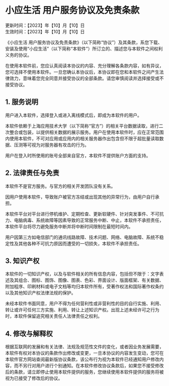 # 小应生活 用户服务协议及免责条款
更新时间：【2023】年【10】月【10】日  
生效时间：【2023】年【10】月【10】日

《小应生活 用户服务协议及免责条款》（以下简称“协议”）及其条款，系您下载、安装及使用“小应生活”（以下简称“本软件”）所订立的、描述您与本软件之间权利义务的协议。

在使用本软件前，您应认真阅读本协议的内容、充分理解各条款内容，如有异议，您可选择不使用本软件。一旦您确认本协议后，本协议即在您和本软件之间产生法律效力，意味着您完全同意并接受协议的全部条款。请您审慎阅读并选择接受或不接受协议。

## 1. 服务说明
用户进入本软件，选择登入或进入离线模式后，即成为本软件的用户。

本软件依赖于上海应用技术大学（以下简称“官方”）的相关平台数据读取，进行二次整合或包装，以提供相关数据的展示服务。用户在使用本软件时，应在正常范围内使用本软件，不可对应用或应用内的相关服务器作出包含但不限于超批量读取数据、压测等可视为对服务器有攻击的行为。

用户在登入时所使用的账号全部来自官方，本软件不提供账户方面的支持。

## 2. 法律责任与免责
本软件不是官方服务。与官方的相关开发团队没有关系。

因用户使用本软件，导致账户被官方冻结或出现其他的异常行为，由用户自行承担。

本软件平台对平台进行停机维护、定期检查、更新软硬件、针对突发事件、不可抗力、电脑病毒、系统故障等因素导致的正常服务中断、中止，本软件不承担责任，本软件平台将尽力避免服务中断并将中断时间限制在最短时间内。

用户因第三方如电信部门的通讯线路故障、技术问题、网络、电脑故障、系统不稳定性及其他各种不可抗力原因而遭受的一切损失，本软件不承担责任。

## 3. 知识产权
本软件的一切知识产权，以及与软件相关的所有信息内容，包括但不限于：文字表述及其组合、图标、图饰、图像、图表、色彩、界面设计、版面框架、有关数据、附加程序、印刷材料或电子文档等均归本软件所有，受著作权法和国际著作权条约以及其他知识产权法律法规的保护。

未经本软件书面同意，用户不得为任何营利性或非营利性的目的自行实施、利用、转让或许可任何三方实施、利用、转让上述知识产权。出现上述未经许可之行为时，本软件保留追究相关责任人法律责任之权利。

## 4. 修改与解释权
根据互联网的发展和有关法律、法规及规范性文件的变化，或者因业务发展需要，本软件有权对本协议的条款作出修改或变更，一旦本协议的内容发生变动，您可在本软件官方网站查阅最新版协议条款，该公布行为视为本软件已经通知用户修改内容，而不另行对用户进行个别通知。在本软件修改协议条款后，如果您不接受修改后的条款，请立即停止使用本软件提供的服务，您继续使用本软件提供的服务将被视为已接受了修改后的协议。
